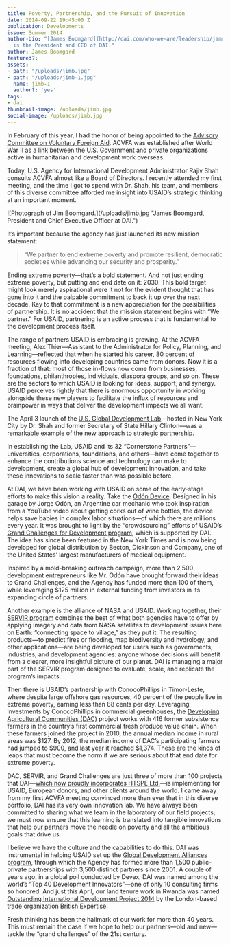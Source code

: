 ```yaml
---
title: Poverty, Partnership, and the Pursuit of Innovation
date: 2014-09-22 19:45:00 Z
publication: Developments
issue: Summer 2014
author-bio: "[James Boomgard](http://dai.com/who-we-are/leadership/james-boomgard)
  is the President and CEO of DAI."
author: James Boomgard
featured?: 
assets:
- path: "/uploads/jimb.jpg"
- path: "/uploads/jimb-1.jpg"
  name: jimb-1
  author?: 'yes'
tags:
- dai
thumbnail-image: /uploads/jimb.jpg
social-image: /uploads/jimb.jpg
---
```


<p>In February of this year, I had the honor of being appointed to the <a href="http://www.usaid.gov/who-we-are/organization/advisory-committee">Advisory Committee on Voluntary Foreign Aid</a>. ACVFA was established after World War II as a link between the U.S. Government and private organizations active in humanitarian and development work overseas.</p>



<p>Today, U.S. Agency for International Development Administrator Rajiv Shah consults ACVFA almost like a Board of Directors. I recently attended my first meeting, and the time I got to spend with Dr. Shah, his team, and members of this diverse committee afforded me insight into USAID’s strategic thinking at an important moment.</p>
![Photograph of Jim Boomgard.](/uploads/jimb.jpg "James Boomgard, President and Chief Executive Officer at DAI.") 
<p>It’s important because the agency has just launched its new mission statement:</p>
<blockquote cite="http://">
  “We partner to end extreme poverty and promote resilient, democratic societies while advancing our security and prosperity.”
</blockquote>
<p>Ending extreme poverty—that’s a bold statement. And not just ending extreme poverty, but putting and end date on it: 2030. This bold target might look merely aspirational were it not for the evident thought that has gone into it and the palpable commitment to back it up over the next decade. Key to that commitment is a new appreciation for the possibilities of partnership. It is no accident that the mission statement begins with “We partner.” For USAID, partnering is an active process that is fundamental to the development process itself.</p>
<p>The range of partners USAID is embracing is growing. At the ACVFA meeting, Alex Thier—Assistant to the Administrator for Policy, Planning, and Learning—reflected that when he started his career, 80 percent of resources flowing into developing countries came from donors. Now it is a fraction of that: most of those in-flows now come from businesses, foundations, philanthropies, individuals, diaspora groups, and so on. These are the sectors to which USAID is looking for ideas, support, and synergy. USAID perceives rightly that there is enormous opportunity in working alongside these new players to facilitate the influx of resources and brainpower in ways that deliver the development impacts we all want.</p>
<p>The April 3 launch of the <a href="http://www.usaid.gov/GlobalDevLab">U.S. Global Development Lab</a>—hosted in New York City by Dr. Shah and former Secretary of State Hillary Clinton—was a remarkable example of the new approach to strategic partnership.</p>
<p>In establishing the Lab, USAID and its 32 “Cornerstone Partners”—universities, corporations, foundations, and others—have come together to enhance the contributions science and technology can make to development, create a global hub of development innovation, and take these innovations to scale faster than was possible before.</p>
<p>At DAI, we have been working with USAID on some of the early-stage efforts to make this vision a reality. Take the <a href="http://www.odondevice.org">Odón Device</a>. Designed in his garage by Jorge Odón, an Argentine car mechanic who took inspiration from a YouTube video about getting corks out of wine bottles, the device helps save babies in complex labor situations—of which there are millions every year. It was brought to light by the “crowdsourcing” efforts of USAID’s <a href="http://dai.com/our-work/projects/worldwide—grand-challenges-development-implementation-services">Grand Challenges for Development program</a>, which is supported by DAI. The idea has since been featured in the New York Times and is now being developed for global distribution by Becton, Dickinson and Company, one of the United States’ largest manufacturers of medical equipment.</p>
<p>Inspired by a mold-breaking outreach campaign, more than 2,500 development entrepreneurs like Mr. Odón have brought forward their ideas to Grand Challenges, and the Agency has funded more than 100 of them, while leveraging $125 million in external funding from investors in its expanding circle of partners.</p>
<p>Another example is the alliance of NASA and USAID. Working together, their <a href="http://dai.com/our-work/projects/worldwide—servir-program-demand-activity">SERVIR program</a> combines the best of what both agencies have to offer by applying imagery and data from NASA satellites to development issues here on Earth: “connecting space to village,” as they put it. The resulting products—to predict fires or flooding, map biodiversity and hydrology, and other applications—are being developed for users such as governments, industries, and development agencies: anyone whose decisions will benefit from a clearer, more insightful picture of our planet. DAI is managing a major part of the SERVIR program designed to evaluate, scale, and replicate the program’s impacts.</p>
<p>Then there is USAID’s partnership with ConocoPhillips in Timor-Leste, where despite large offshore gas resources, 40 percent of the people live in extreme poverty, earning less than 88 cents per day. Leveraging investments by ConocoPhillips in commercial greenhouses, the <a href="http://dai.com/our-work/projects/timor-leste—developing-agricultural-communitiesdesenvolve-agricultura-comunitaria">Developing Agricultural Communities (DAC)</a> project works with 416 former subsistence farmers in the country’s first commercial fresh produce value chain. When these farmers joined the project in 2010, the annual median income in rural areas was $127. By 2012, the median income of DAC’s participating farmers had jumped to $900, and last year it reached $1,374. These are the kinds of leaps that must become the norm if we are serious about that end date for extreme poverty.</p>
<p>DAC, SERVIR, and Grand Challenges are just three of more than 100 projects that DAI—<a href="http://dai.com/htspe">which now proudly incorporates HTSPE Ltd.</a>—is implementing for USAID, European donors, and other clients around the world. I came away from my first ACVFA meeting convinced more than ever that in this diverse portfolio, DAI has its very own innovation lab. We have always been committed to sharing what we learn in the laboratory of our field projects; we must now ensure that this learning is translated into tangible innovations that help our partners move the needle on poverty and all the ambitious goals that drive us.</p>
<p>I believe we have the culture and the capabilities to do this. DAI was instrumental in helping USAID set up the <a href="http://dai.com/our-work/projects/worldwide—global-development-alliance-gda-strategic-support-program">Global Development Alliances program</a>, through which the Agency has formed more than 1,500 public-private partnerships with 3,500 distinct partners since 2001. A couple of years ago, in a global poll conducted by Devex, DAI was named among the world’s “Top 40 Development Innovators”—one of only 10 consulting firms so honored. And just this April, our land tenure work in Rwanda was named <a href="http://dai.com/news-publications/news/htspe-honored-outstanding-international-development-project-2014">Outstanding International Development Project 2014</a> by the London-based trade organization British Expertise.</p>
<p>Fresh thinking has been the hallmark of our work for more than 40 years. This must remain the case if we hope to help our partners—old and new—tackle the “grand challenges” of the 21st century.</p>

